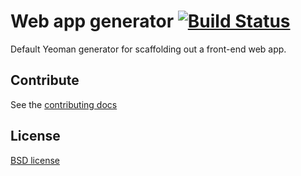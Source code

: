 # Web app generator [![Build Status](https://secure.travis-ci.org/yeoman/generator-webapp.png?branch=master)](http://travis-ci.org/yeoman/generator-webapp)

Default Yeoman generator for scaffolding out a front-end web app.


## Contribute

See the [contributing docs](https://github.com/yeoman/yeoman/blob/master/contributing.md)


## License

[BSD license](http://opensource.org/licenses/bsd-license.php)
